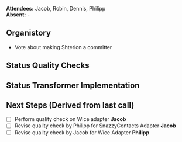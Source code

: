 **Attendees:** Jacob, Robin, Dennis, Philipp <br>
**Absent:** -

## Organistory
- Vote about making Shterion a committer

## Status Quality Checks


## Status Transformer Implementation

## Next Steps (Derived from last call)
- [ ] Perform quality check on Wice adapter **Jacob**
- [ ] Revise quality check by Philipp for SnazzyContacts Adapter **Jacob**
- [ ] Revise quality check by Jacob for Wice Adapter **Philipp**
